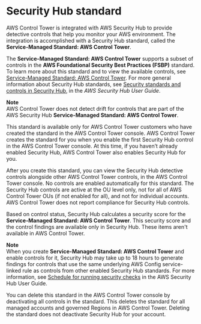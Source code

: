 # Security Hub standard<a name="security-hub-controls"></a>

AWS Control Tower is integrated with AWS Security Hub to provide detective controls that help you monitor your AWS environment\. The integration is accomplished with a Security Hub standard, called the **Service\-Managed Standard: AWS Control Tower**\.

The **Service\-Managed Standard: AWS Control Tower** supports a subset of controls in the **AWS Foundational Security Best Practices \(FSBP\)** standard\. To learn more about this standard and to view the available controls, see [Service\-Managed Standard: AWS Control Tower](https://docs.aws.amazon.com/securityhub/latest/userguide/service-managed-standard-aws-control-tower.html#aws-control-tower-standard-controls)\. For more general information about Security Hub standards, see [Security standards and controls in Security Hub](https://docs.aws.amazon.com/securityhub/latest/userguide/securityhub-standards.html), in the *AWS Security Hub User Guide*\.

**Note**  
AWS Control Tower does not detect drift for controls that are part of the AWS Security Hub **Service\-Managed Standard: AWS Control Tower**\.

This standard is available only for AWS Control Tower customers who have created the standard in the AWS Control Tower console\. AWS Control Tower creates the standard for you when you enable the first Security Hub control in the AWS Control Tower console\. At this time, if you haven’t already enabled Security Hub, AWS Control Tower also enables Security Hub for you\.

After you create this standard, you can view the Security Hub detective controls alongside other AWS Control Tower controls, in the AWS Control Tower console\. No controls are enabled automatically for this standard\. The Security Hub controls are active at the OU level only, not for all of AWS Control Tower OUs \(if not enabled for all\), and not for individual accounts\. AWS Control Tower does not report compliance for Security Hub controls\.

Based on control status, Security Hub calculates a security score for the **Service\-Managed Standard: AWS Control Tower**\. This security score and the control findings are available only in Security Hub\. These items aren't available in AWS Control Tower\.

**Note**  
When you create **Service\-Managed Standard: AWS Control Tower** and enable controls for it, Security Hub may take up to 18 hours to generate findings for controls that use the same underlying AWS Config service\-linked rule as controls from other enabled Security Hub standards\. For more information, see [Schedule for running security checks](https://docs.aws.amazon.com/securityhub/latest/userguide/securityhub-standards-schedule.html) in the AWS Security Hub User Guide\.

 You can delete this standard in the AWS Control Tower console by deactivating all controls in the standard\. This deletes the standard for all managed accounts and governed Regions in AWS Control Tower\. Deleting the standard does not deactivate Security Hub for your account\.